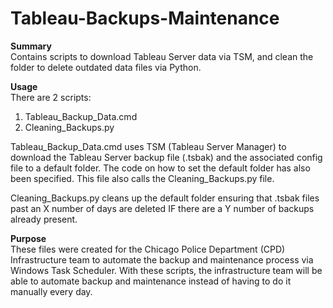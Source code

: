 # Tableau-Backups-Maintenance
**Summary** \
Contains scripts to download Tableau Server data via TSM, and clean the folder to delete outdated data files via Python.

**Usage** \
There are 2 scripts:
1. Tableau_Backup_Data.cmd
2. Cleaning_Backups.py

Tableau_Backup_Data.cmd uses TSM (Tableau Server Manager) to download the Tableau Server backup file (.tsbak) 
and the associated config file to a default folder. The code on how to set the default folder has also been specified.
This file also calls the Cleaning_Backups.py file.

Cleaning_Backups.py cleans up the default folder ensuring that .tsbak files past an X number of days are deleted 
IF there are a Y number of backups already present.

**Purpose** \
These files were created for the Chicago Police Department (CPD) Infrastructure team to automate the backup and maintenance process
via Windows Task Scheduler. With these scripts, the infrastructure team will be able to automate backup and maintenance
instead of having to do it manually every day. 
